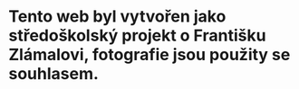 # Tento web byl vytvořen jako středoškolský projekt o Františku Zlámalovi, fotografie jsou použity se souhlasem.
